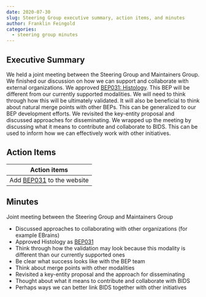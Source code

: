 ```yaml
---
date: 2020-07-30
slug: Steering Group executive summary, action items, and minutes
author: Franklin Feingold
categories:
  - steering group minutes
---
```


<!-- more -->

## Executive Summary

We held a joint meeting between the Steering Group and Maintainers Group. We finished our discussion on how we can support and collaborate with external organizations. We approved [BEP031: Histology](https://bids.neuroimaging.io/bep031). This BEP will be different from our currently supported modalities. We will need to think through how this will be ultimately validated. It will also be beneficial to think about natural merge points with other BEPs. This can be generalized to our BEP development efforts. We revisited the key-entity proposal and discussed approaches for disseminating. We wrapped up the meeting by discussing what it means to contribute and collaborate to BIDS. This can be used to inform how we can effectively work with other initiatives.

## Action Items

| Action items                                                     |
| ---------------------------------------------------------------- |
| Add [BEP031](https://bids.neuroimaging.io/bep031) to the website |

## Minutes

Joint meeting between the Steering Group and Maintainers Group

- Discussed approaches to collaborating with other organizations (for example EBrains)
- Approved Histology as [BEP031](https://bids.neuroimaging.io/bep031)
- Think through how the validation may look because this modality is different than our currently supported ones
- Be clear what success looks like with the BEP team
- Think about merge points with other modalities
- Revisited a key-entity proposal and the approach for disseminating
- Thought about what it means to contribute and collaborate with BIDS
- Perhaps ways we can better link BIDS together with other initiatives
